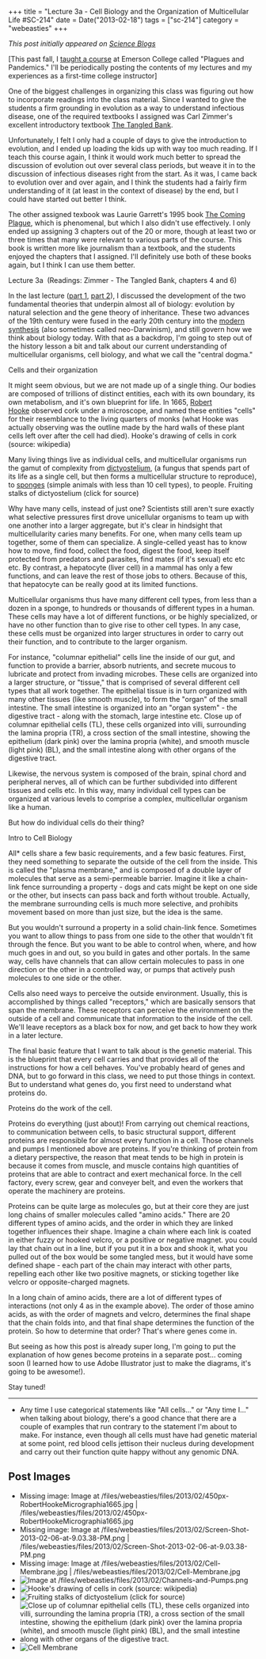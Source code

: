 +++
title = "Lecture 3a - Cell Biology and the Organization of Multicellular Life #SC-214"
date = Date("2013-02-18")
tags = ["sc-214"]
category = "webeasties"
+++

_This post initially appeared on [Science Blogs](http://scienceblogs.com/webeasties)_

[This past fall, I [taught a course](http://scienceblogs.com/webeasties/2012/08/28/plagues-and-pandemics-emerson-sc-214/) at Emerson College called "Plagues and Pandemics." I'll be periodically posting the contents of my lectures and my experiences as a first-time college instructor]

One of the biggest challenges in organizing this class was figuring out how to incorporate readings into the class material. Since I wanted to give the students a firm grounding in evolution as a way to understand infectious disease, one of the required textbooks I assigned was Carl Zimmer's excellent introductory textbook [The Tangled Bank](http://carlzimmer.com/books/tangledbank/index.html).

Unfortunately, I felt I only had a couple of days to give the introduction to evolution, and I ended up loading the kids up with way too much reading. If I teach this course again, I think it would work much better to spread the discussion of evolution out over several class periods, but weave it in to the discussion of infectious diseases right from the start. As it was, I came back to evolution over and over again, and I think the students had a fairly firm understanding of it (at least in the context of disease) by the end, but I could have started out better I think.

The other assigned texbook was Laurie Garrett's 1995 book [The Coming Plague](http://www.amazon.com/Coming-Plague-Emerging-Diseases-Balance/dp/0140250913), which is phenomenal, but which I also didn't use effectively. I only ended up assigning 3 chapters out of the 20 or more, though at least two or three times that many were relevant to various parts of the course. This book is written more like journalism than a textbook, and the students enjoyed the chapters that I assigned. I'll definitely use both of these books again, but I think I can use them better.

Lecture 3a  (Readings: Zimmer - The Tangled Bank, chapters 4 and 6)

In the last lecture ([part 1](http://scienceblogs.com/webeasties/2012/12/22/lecture-2a-intro-to-evolution/), [part 2](http://scienceblogs.com/webeasties/2013/01/13/lecture-2b-genes-traits-and-the-central-dogma/)), I discussed the development of the two fundamental theories that underpin almost all of biology: evolution by natural selection and the gene theory of inheritance. These two advances of the 19th century were fused in the early 20th century into the [modern synthesis](http://en.wikipedia.org/wiki/Modern_evolutionary_synthesis) (also sometimes called neo-Darwinism), and still govern how we think about biology today. With that as a backdrop, I'm going to step out of the history lesson a bit and talk about our current understanding of multicellular organisms, cell biology, and what we call the "central dogma."

Cells and their organization

It might seem obvious, but we are not made up of a single thing. Our bodies are composed of trillions of distinct entities, each with its own boundary, its own metabolism, and it's own blueprint for life. In 1665, [Robert Hooke](http://en.wikipedia.org/wiki/Robert_Hooke) observed cork under a microscope, and named these entities "cells" for their resemblance to the living quarters of monks (what Hooke was actually observing was the outline made by the hard walls of these plant cells left over after the cell had died).
 Hooke's drawing of cells in cork (source: wikipedia)

Many living things live as individual cells, and multicellular organisms run the gamut of complexity from [dictyostelium](http://en.wikipedia.org/wiki/Dictyostelium_discoideum), (a fungus that spends part of its life as a single cell, but then forms a multicellular structure to reproduce), to [sponges](http://en.wikipedia.org/wiki/Sponge) (simple animals with less than 10 cell types), to people.
 Fruiting stalks of dictyostelium (click for source)

Why have many cells, instead of just one? Scientists still aren't sure exactly what selective pressures first drove unicellular organisms to team up with one another into a larger aggregate, but it's clear in hindsight that multicellularity caries many benefits. For one, when many cells team up together, some of them can specialize. A single-celled yeast has to know how to move, find food, collect the food, digest the food, keep itself protected from predators and parasites, find mates (if it's sexual) etc etc etc. By contrast, a hepatocyte (liver cell) in a mammal has only a few functions, and can leave the rest of those jobs to others. Because of this, that hepatocyte can be really good at its limited functions.

Multicellular organisms thus have many different cell types, from less than a dozen in a sponge, to hundreds or thousands of different types in a human. These cells may have a lot of different functions, or be highly specialized, or have no other function than to give rise to other cell types. In any case, these cells must be organized into larger structures in order to carry out their function, and to contribute to the larger organism.

For instance, "columnar epithelial" cells line the inside of our gut, and function to provide a barrier, absorb nutrients, and secrete mucous to lubricate and protect from invading microbes. These cells are organized into a larger structure, or "tissue," that is comprised of several different cell types that all work together. The epithelial tissue is in turn organized with many other tissues (like smooth muscle), to form the "organ" of the small intestine. The small intestine is organized into an "organ system" - the digestive tract - along with the stomach, large intestine etc.
 Close up of columnar epithelial cells (TL), these cells organized into villi, surrounding the lamina propria (TR), a cross section of the small intestine, showing the epithelium (dark pink) over the lamina propria (white), and smooth muscle (light pink) (BL), and the small intestine along with other organs of the digestive tract.

Likewise, the nervous system is composed of the brain, spinal chord and peripheral nerves, all of which can be further subdivided into different tissues and cells etc. In this way, many individual cell types can be organized at various levels to comprise a complex, multicellular organism like a human.

But how do individual cells do their thing?

Intro to Cell Biology

All* cells share a few basic requirements, and a few basic features. First, they need something to separate the outside of the cell from the inside. This is called the "plasma membrane," and is composed of a double layer of molecules that serve as a semi-permeable barrier. Imagine it like a chain-link fence surrounding a property - dogs and cats might be kept on one side or the other, but insects can pass back and forth without trouble. Actually, the membrane surrounding cells is much more selective, and prohibits movement based on more than just size, but the idea is the same.

But you wouldn't surround a property in a solid chain-link fence. Sometimes you want to allow things to pass from one side to the other that wouldn't fit through the fence. But you want to be able to control when, where, and how much goes in and out, so you build in gates and other portals. In the same way, cells have channels that can allow certain molecules to pass in one direction or the other in a controlled way, or pumps that actively push molecules to one side or the other.

Cells also need ways to perceive the outside environment. Usually, this is accomplished by things called "receptors," which are basically sensors that span the membrane. These receptors can perceive the environment on the outside of a cell and communicate that information to the inside of the cell. We'll leave receptors as a black box for now, and get back to how they work in a later lecture.

The final basic feature that I want to talk about is the genetic material. This is the blueprint that every cell carries and that provides all of the instructions for how a cell behaves. You've probably heard of genes and DNA, but to go forward in this class, we need to put those things in context. But to understand what genes do, you first need to understand what proteins do.

Proteins do the work of the cell.

Proteins do everything (just about)! From carrying out chemical reactions, to communication between cells, to basic structural support, different proteins are responsible for almost every function in a cell. Those channels and pumps I mentioned above are proteins. If you're thinking of protein from a dietary perspective, the reason that meat tends to be high in protein is because it comes from muscle, and muscle contains high quantities of proteins that are able to contract and exert mechanical force. In the cell factory, every screw, gear and conveyer belt, and even the workers that operate the machinery are proteins.

Proteins can be quite large as molecules go, but at their core they are just long chains of smaller molecules called "amino acids." There are 20 different types of amino acids, and the order in which they are linked together influences their shape. Imagine a chain where each link is coated in either fuzzy or hooked velcro, or a positive or negative magnet. you could lay that chain out in a line, but if you put it in a box and shook it, what you pulled out of the box would be some tangled mess, but it would have some defined shape - each part of the chain may interact with other parts, repelling each other like two positive magnets, or sticking together like velcro or opposite-charged magnets.

In a long chain of amino acids, there are a lot of different types of interactions (not only 4 as in the example above). The order of those amino acids, as with the order of magnets and velcro, determines the final shape that the chain folds into, and that final shape determines the function of the protein. So how to determine that order? That's where genes come in.

But seeing as how this post is already super long, I'm going to put the explanation of how genes become proteins in a separate post... coming soon (I learned how to use Adobe Illustrator just to make the diagrams, it's going to be awesome!).

Stay tuned!

----------------------------

* Any time I use categorical statements like "All cells..." or "Any time I..." when talking about biology, there's a good chance that there are a couple of examples that run contrary to the statement I'm about to make. For instance, even though all cells must have had genetic material at some point, red blood cells jettison their nucleus during development and carry out their function quite happy without any genomic DNA.

      
  

 ## Post Images

- Missing image: Image at /files/webeasties/files/2013/02/450px-RobertHookeMicrographia1665.jpg | /files/webeasties/files/2013/02/450px-RobertHookeMicrographia1665.jpg
- Missing image: Image at /files/webeasties/files/2013/02/Screen-Shot-2013-02-06-at-9.03.38-PM.png | /files/webeasties/files/2013/02/Screen-Shot-2013-02-06-at-9.03.38-PM.png
- Missing image: Image at /files/webeasties/files/2013/02/Cell-Membrane.jpg | /files/webeasties/files/2013/02/Cell-Membrane.jpg
- ![Image at /files/webeasties/files/2013/02/Channels-and-Pumps.png](/_assets/img/webeasties/Channels-and-Pumps.png)
- ![Hooke's drawing of cells in cork (source: wikipedia)](/assets/img/webeasties/450px-RobertHookeMicrographia1665.jpg)
- ![Fruiting stalks of dictyostelium (click for source)](/assets/img/webeasties/dicty_1.jpg)
- ![Close up of columnar epithelial cells (TL), these cells organized into villi, surrounding the lamina propria (TR), a cross section of the small intestine, showing the epithelium (dark pink) over the lamina propria (white), and smooth muscle (light pink) (BL), and the small intestine along with other organs of the digestive tract.](/assets/img/webeasties/Screen-Shot-2013-02-06-at-9.03.38-PM.png)
- ![Cell Membrane](/assets/img/webeasties/Cell-Membrane.jpg)

